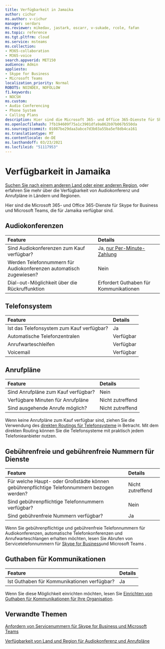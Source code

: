 ```yaml
---
title: Verfügbarkeit in Jamaika
author: cichur
ms.author: v-cichur
manager: serdars
ms.reviewer: mikedav, jastark, oscarr, v-sukade, rcole, fafan
ms.topic: reference
ms.tgt.pltfrm: cloud
ms.service: msteams
ms.collection:
- M365-collaboration
- M365-voice
search.appverid: MET150
audience: Admin
appliesto:
- Skype for Business
- Microsoft Teams
localization_priority: Normal
ROBOTS: NOINDEX, NOFOLLOW
f1.keywords:
- NOCSH
ms.custom:
- Audio Conferencing
- Phone System
- Calling Plans
description: Hier sind die Microsoft 365- und Office 365-Dienste für Skype for Business und Microsoft Teams, die für Jamaika verfügbar sind.
ms.openlocfilehash: 7fb194609f75a1c3901dfa9a862b97b067b550da
ms.sourcegitcommit: 01087be29daa3abce7d3b03a55ba5ef8db4ca161
ms.translationtype: MT
ms.contentlocale: de-DE
ms.lasthandoff: 03/23/2021
ms.locfileid: "51117953"
---
```

# <a name="availability-in-jamaica"></a>Verfügbarkeit in Jamaika

[Suchen Sie nach einem anderen Land oder einer anderen Region](country-and-region-availability-for-audio-conferencing-and-calling-plans.md), oder erfahren Sie mehr über die Verfügbarkeit von Audiokonferenz und Anrufpläne in Ländern und Regionen.

Hier sind die Microsoft 365- und Office 365-Dienste für Skype for Business und Microsoft Teams, die für Jamaika verfügbar sind.
  
## <a name="audio-conferencing"></a>Audiokonferenzen

|**Feature**|**Details**|
|:-----|:-----|
|Sind Audiokonferenzen zum Kauf verfügbar?  <br/> |Ja, [nur Per-Minute-Zahlung](../audio-conferencing-pay-per-minute.md)  <br/> |
|Werden Telefonnummern für Audiokonferenzen automatisch zugewiesen?  <br/> | Nein |
|Dial-out-Möglichkeit über die Rückruffunktion  <br/> | Erfordert Guthaben für Kommunikationen <br/> |
   
## <a name="phone-system"></a>Telefonsystem

|**Feature**|**Details**|
|:-----|:-----|
|Ist das Telefonsystem zum Kauf verfügbar?  <br/> |Ja  <br/> |
|Automatische Telefonzentralen <br/> |Verfügbar  <br/> |
|Anrufwarteschleifen  <br/> |Verfügbar  <br/> |
|Voicemail  <br/> |Verfügbar  <br/> |
   
## <a name="calling-plans"></a>Anrufpläne

|**Feature**|**Details**|
|:-----|:-----|
|Sind Anrufpläne zum Kauf verfügbar?  <br/> |Nein  <br/> |
|Verfügbare Minuten für Anrufpläne  <br/> |Nicht zutreffend  <br/> |
|Sind ausgehende Anrufe möglich?  <br/> |Nicht zutreffend  <br/> |

Wenn keine Anrufpläne zum Kauf verfügbar sind, ziehen Sie die Verwendung des [direkten Routings für Telefonsysteme](../direct-routing-landing-page.md) in Betracht. Mit dem direkten Routing können Sie die Telefonsysteme mit praktisch jedem Telefonieanbieter nutzen.
   
## <a name="toll-and-toll-free-numbers-for-services"></a>Gebührenfreie und gebührenfreie Nummern für Dienste

|**Feature**|**Details**|
|:-----|:-----|
|Für welche Haupt- oder Großstädte können gebührenpflichtige Telefonnummern bezogen werden?   | Nicht zutreffend <br/> |
|Sind gebührenpflichtige Telefonnummern verfügbar?  <br/> |Nein <br/> |
|Sind gebührenfreie Nummern verfügbar?  <br/> |Ja  <br/> |
   
 Wenn Sie gebührenpflichtige und gebührenfreie Telefonnummern für Audiokonferenzen, automatische Telefonkonferenzen und Anrufwarteschlangen erhalten möchten, lesen Sie Abrufen von Servicetelefonnummern für [Skype for Business](../getting-service-phone-numbers.md)und Microsoft Teams .
  
## <a name="communications-credits"></a>Guthaben für Kommunikationen

|**Feature**|**Details**|
|:-----|:-----|
|Ist Guthaben für Kommunikationen verfügbar?  <br/> |Ja  <br/> |
   
Wenn Sie diese Möglichkeit einrichten möchten, lesen Sie [Einrichten von Guthaben für Kommunikationen für Ihre Organisation](../set-up-communications-credits-for-your-organization.md).
  
## <a name="related-topics"></a>Verwandte Themen

[Anfordern von Servicenummern für Skype for Business und Microsoft Teams](../getting-service-phone-numbers.md)

[Verfügbarkeit von Land und Region für Audiokonferenz und Anrufpläne](country-and-region-availability-for-audio-conferencing-and-calling-plans.md)